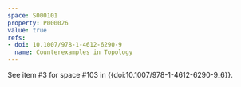 ```yaml
---
space: S000101
property: P000026
value: true
refs:
- doi: 10.1007/978-1-4612-6290-9
  name: Counterexamples in Topology
---
```


See item #3 for space #103
in {{doi:10.1007\/978-1-4612-6290-9_6}}.
